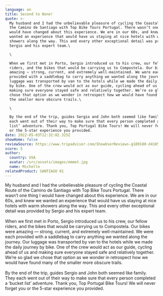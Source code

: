 ```yaml
---
language: en
title: Second to None!
quote: >-
  My husband and I had the unbelievable pleasure of cycling the Coastal Route of
  the Camino de Santiago with Top Bike Tours Portugal. There wasn’t one thing I
  would have changed about this experience. We are in our 60s, and knew we
  wanted an experience that would have us staying at nice hotels with warm
  showers along the way. This and every other exceptional detail was provided by
  Sergio and his expert team.\

  \

  When we first met in Porto, Sergio introduced us to his crew, our fellow
  riders, and the bikes that would be carrying us to Compostela. Our bikes were
  amazing — strong, current, and extremely well-maintained. We were each
  provided with a saddlebag to carry anything we wanted along the journey. Our
  luggage was transported by van to the hotels while we made the daily journey
  by bike. One of the crew would act as our guide, cycling ahead of us and
  making sure everyone stayed safe and relatively together. We’re so glad we
  chose that option as we wonder in retrospect how we would have found many of
  the smaller more obscure trails.\

  \

  By the end of the trip, guides Sergio and John both seemed like family. They
  each went out of their way to make sure that every person completed a ‘bucket
  list’ adventure. Thank you, Top Portugal Bike Tours! We will never forget you
  or the 5-star experience you provided.
date: 2022-05-03T12:32:02.325Z
showHome: false
reviewSource: https://www.tripadvisor.com/ShowUserReviews-g189180-d4105907-r839974685-Top_Bike_Tours_Portugal-Porto_Porto_District_Northern_Portugal.html
score: 5
author:
  country: USA
  avatar: /src/assets/images/emmet.jpg
  name: Michelle
relatedProduct: SANTIAGO 01
---
```


My husband and I had the unbelievable pleasure of cycling the Coastal Route of
the Camino de Santiago with Top Bike Tours Portugal. There wasn’t one thing I
would have changed about this experience. We are in our 60s, and knew we wanted
an experience that would have us staying at nice hotels with warm showers along
the way. This and every other exceptional detail was provided by Sergio and his
expert team.\
\
When we first met in Porto, Sergio introduced us to his crew, our fellow riders,
and the bikes that would be carrying us to Compostela. Our bikes were amazing —
strong, current, and extremely well-maintained. We were each provided with a
saddlebag to carry anything we wanted along the journey. Our luggage was
transported by van to the hotels while we made the daily journey by bike. One of
the crew would act as our guide, cycling ahead of us and making sure everyone
stayed safe and relatively together. We’re so glad we chose that option as we
wonder in retrospect how we would have found many of the smaller more obscure
trails.\
\
By the end of the trip, guides Sergio and John both seemed like family. They
each went out of their way to make sure that every person completed a ‘bucket
list’ adventure. Thank you, Top Portugal Bike Tours! We will never forget you or
the 5-star experience you provided.
